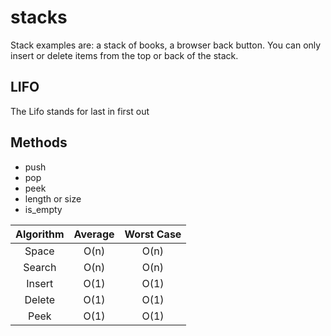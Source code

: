 # stacks

Stack examples are: a stack of books, a browser back button. You can only insert or delete items from the top or back of the stack.

## LIFO

The Lifo stands for last in first out

## Methods

- push
- pop
- peek
- length or size
- is_empty

| Algorithm | Average | Worst Case |
| :-------: | :-----: | :--------: |
|   Space   |  O(n)   |    O(n)    |
|  Search   |  O(n)   |    O(n)    |
|  Insert   |  O(1)   |    O(1)    |
|  Delete   |  O(1)   |    O(1)    |
|   Peek    |  O(1)   |    O(1)    |
